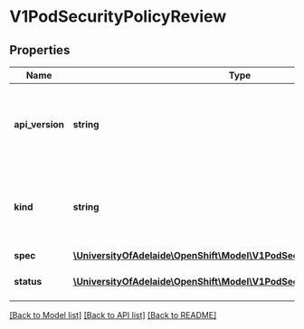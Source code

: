 # V1PodSecurityPolicyReview

## Properties
Name | Type | Description | Notes
------------ | ------------- | ------------- | -------------
**api_version** | **string** | APIVersion defines the versioned schema of this representation of an object. Servers should convert recognized schemas to the latest internal value, and may reject unrecognized values. More info: http://releases.k8s.io/HEAD/docs/devel/api-conventions.md#resources | [optional] 
**kind** | **string** | Kind is a string value representing the REST resource this object represents. Servers may infer this from the endpoint the client submits requests to. Cannot be updated. In CamelCase. More info: http://releases.k8s.io/HEAD/docs/devel/api-conventions.md#types-kinds | [optional] 
**spec** | [**\UniversityOfAdelaide\OpenShift\Model\V1PodSecurityPolicyReviewSpec**](V1PodSecurityPolicyReviewSpec.md) | spec is the PodSecurityPolicy to check. | 
**status** | [**\UniversityOfAdelaide\OpenShift\Model\V1PodSecurityPolicyReviewStatus**](V1PodSecurityPolicyReviewStatus.md) | status represents the current information/status for the PodSecurityPolicyReview. | [optional] 

[[Back to Model list]](../README.md#documentation-for-models) [[Back to API list]](../README.md#documentation-for-api-endpoints) [[Back to README]](../README.md)


